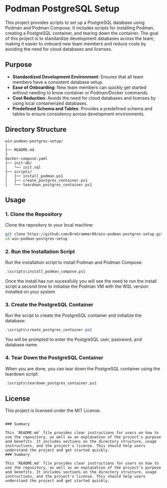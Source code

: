 # Podman PostgreSQL Setup

This project provides scripts to set up a PostgreSQL database using Podman and Podman Compose. It includes scripts for installing Podman, creating a PostgreSQL container, and tearing down the container. The goal of this project is to standardize development databases across the team, making it easier to onboard new team members and reduce costs by avoiding the need for cloud databases and licenses.

## Purpose

- **Standardized Development Environment**: Ensures that all team members have a consistent database setup.
- **Ease of Onboarding**: New team members can quickly get started without needing to know container or Podman/Docker commands.
- **Cost Reduction**: Avoids the need for cloud databases and licenses by using local containerized databases.
- **Predefined Schema and Tables**: Provides a predefined schema and tables to ensure consistency across development environments.

## Directory Structure

```
win-podman-postgres-setup/
│
├── README.md
├
docker-compose.yaml
├── init-db/
│   └── init.sql
├── scripts/
│   ├── install_podman.ps1
│   ├── create_postgres_container.ps1
│   └── teardown_postgres_container.ps1
```

## Usage

### 1. Clone the Repository

Clone the repository to your local machine:

```sh
git clone https://github.com/BroGrammer89/win-podman-postgres-setup.git
cd win-podman-postgres-setup
```

### 2. Run the Installation Script

Run the installation script to install Podman and Podman Compose:

```powershell
.\scripts\install_podman_compose.ps1
```
Once the install has run sucessfully  you will see the need to run the install script a second time to initialise the Podman VM with the WSL version installed on your system
### 3. Create the PostgreSQL Container

Run the script to create the PostgreSQL container and initialize the database:

```powershell
.\scripts\create_postgres_container.ps1
```

You will be prompted to enter the PostgreSQL user, password, and database name.

### 4. Tear Down the PostgreSQL Container

When you are done, you can tear down the PostgreSQL container using the teardown script:

```powershell
.\scripts\teardown_postgres_container.ps1
```

## License

This project is licensed under the MIT License.
```

### Summary

This `README.md` file provides clear instructions for users on how to use the repository, as well as an explanation of the project's purpose and benefits. It includes sections on the directory structure, usage instructions, and the project's license. This should help users understand the project and get started quickly.
### Summary

This `README.md` file provides clear instructions for users on how to use the repository, as well as an explanation of the project's purpose and benefits. It includes sections on the directory structure, usage instructions, and the project's license. This should help users understand the project and get started quickly.